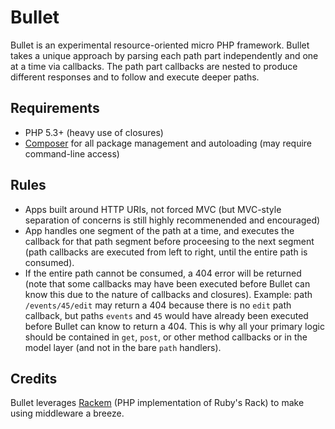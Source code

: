 Bullet
======

Bullet is an experimental resource-oriented micro PHP framework. Bullet
takes a unique approach by parsing each path part independently and one
at a time via callbacks. The path part callbacks are nested to produce
different responses and to follow and execute deeper paths.

Requirements
------------

 * PHP 5.3+ (heavy use of closures)
 * [Composer](http://getcomposer.org) for all package management and
   autoloading (may require command-line access)

Rules 
-----

 * Apps built around HTTP URIs, not forced MVC (but MVC-style separation
   of concerns is still highly recommenended and encouraged)
 * App handles one segment of the path at a time, and executes the
   callback for that path segment before proceesing to the next segment 
   (path callbacks are executed from left to right, until the entire path
   is consumed).
 * If the entire path cannot be consumed, a 404 error will be returned
   (note that some callbacks may have been executed before Bullet can
   know this due to the nature of callbacks and closures). Example: path
   `/events/45/edit` may return a 404 because there is no `edit` path
   callback, but paths `events` and `45` would have already been executed
   before Bullet can know to return a 404. This is why all your primary
   logic should be contained in `get`, `post`, or other method callbacks
   or in the model layer (and not in the bare `path` handlers).

Credits
-------

Bullet leverages [Rackem](https://github.com/tamagokun/rackem) (PHP
implementation of Ruby's Rack) to make using middleware a breeze.

